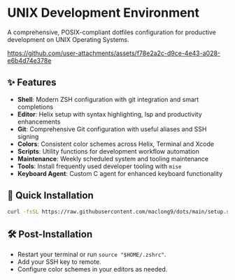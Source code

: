# UNIX Development Environment

A comprehensive, POSIX-compliant dotfiles configuration for productive development on UNIX Operating Systems.

https://github.com/user-attachments/assets/f78e2a2c-d9ce-4e43-a028-e6b4d74e378e

## ✨ Features

- **Shell**: Modern ZSH configuration with git integration and smart completions
- **Editor**: Helix setup with syntax highlighting, lsp and productivity enhancements
- **Git**: Comprehensive Git configuration with useful aliases and SSH signing
- **Colors**: Consistent color schemes across Helix, Terminal and Xcode
- **Scripts**: Utility functions for development workflow automation
- **Maintenance**: Weekly scheduled system and tooling maintenance
- **Tools**: Install frequently used developer tooling with `mise`
- **Keyboard Agent**: Custom C agent for enhanced keyboard functionality

## 🚀 Quick Installation

```sh
curl -fsSL https://raw.githubusercontent.com/maclong9/dots/main/setup.sh | sh
```

## 🛠 Post-Installation

- Restart your terminal or run `source "$HOME/.zshrc"`.
- Add your SSH key to remote.
- Configure color schemes in your editors as needed.
